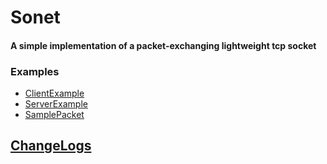 # Sonet
#### A simple implementation of a packet-exchanging lightweight tcp socket

### Examples
- [ClientExample](https://github.com/dolphin2410/sonet/tree/main/core/src/main/java/io/github/teamcheeze/sonet/sample/ClientApplication.java)
- [ServerExample](https://github.com/dolphin2410/sonet/tree/main/core/src/main/java/io/github/teamcheeze/sonet/sample/ServerApplication.java)
- [SamplePacket](https://github.com/dolphin2410/sonet/tree/main/core/src/main/java/io/github/teamcheeze/sonet/sample/SamplePacket.java)

## [ChangeLogs](./CHANGELOGS.md)

